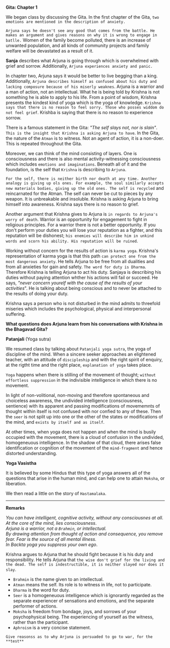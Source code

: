 **Gita: Chapter 1**

We began class by discussing the Gita. In the first chapter of the Gita, `two emotions are mentioned in the description of anxiety.`

`Arjuna says he doesn't see any good that comes from the battle. He makes an argument and gives reasons on why it is wrong to engage in batlle.` Women of the family become polluted, there is an increase of unwanted population, and all kinds of community projects and family welfare will be devastated as a result of it.

**Sanja** describes what Arjuna is going through which is overwhelmed with grief and sorrow. Additionally, `Arjuna experiences anxiety and panic.`

In chapter two, Arjuna says it would be better to live begging than a king. Additionally, `Arjuna describes himself as confused about his duty and lacking composure because of his miserly weaknes`. Arjuna is a warrior and a man of action, not an intellectual. What he is being told by Krishna is not something he is able to apply to his life. From a point of wisdom, Krishna presents the kindest kind of yoga which is the yoga of knowledge. `Krishna says that there is no reason to feel sorry. Those who posses widdom do not feel grief`. Krishba is saying that there is no reason to experience sorrow.

There is a famous statement in the Gita: *"The self slays not, nor is slain"*. `This is the insight that Krishna is asking Arjuna to have`. In the Gita, the nature of the `Atman` is to witness. Not an agent of action, it is a non-doer. This is repeated throughout the Gita.

Moreover, we can think of the mind consisting of layers. One is consciousness and there is also mental activity-witnessing consciousness which includes `emotions and imaginations`. Beneath all of it and the foundation, is the self that `Krishna` is describing to `Arjuna`. 

`For the self, there is neither birth nor death at any time. Another analogy is giving up ols ones. For example, the soul similarly accepts new materials bodies, giving up the old ones. The self is recycled` and reincarnated for the Atman. The self can never be cut to pieces by any weapon. It is unbreakable and insoluble. Krishna is asking Arjuna to bring himself into awareness. Krishna says there is no reason to grief.

Another argument that Krishna gives to Arjuna is `in regards to Arjuna's worry of death`. Warrior is an opportunity for engagement to fight in religious principles. For a warrior there is not a better opportunity. If you don't perform your duties you will lose your reputation as a fighter, and this reputation will be dishonest; `his enemies will describe him in unkind words and scorn his ability. His reputation will be ruined`.

Working without concern for the results of action is `karma yoga`. Krishna's representation of karma yoga is that this path `can protect one from the most dangerous anxiety`. He tells Arjuna to be free from all dualities and from all anxieties for gain and safety. `The word for duty is Dharma`. Therefore Krishna is telling Arjuna to act his duty. Sanjaya is describing his duties without paying attention whther his actions will fail or succeed. He says, *"never concern yourelf with the cause of the results of your activities*". He is talking about being conscious and to never be attached to the results of doing your duty.

Krishna says a person who is not disturbed in the mind admits to threefold miseries which includes the psychological, physical and interpersonal suffering.

**What questions does Arjuna learn from his conversations with Krishna in the Bhagavad Gita?**

**Patanjali** (Yoga sutra)

We resumed class by talking about `Patanjali yoga sutra`, the yoga of discipline of the mind. When a sincere seeker approaches an elightened teacher, with an attitude of `discipleship` and with the right spirit of enquiry, at the rigtht time and the right place, `explanation of yoga` takes place.

`Yoga` happens when there is stilling of the movement of thought; `without effortless suppression` in the indivisible intelligence in which there is no movement.

In light of non-volitional, non-moving and therefore spontaneous and choiceless awareness, the undivided intelligence (consciousness, sentience) with its apparent and passing modifications of movememnts of thought within itself is not confused with nor confied to any of these. Then the `seer` is not split up into one or the other of the states or modifications of the mind, and `exists by itself and as itself`.

At other times, when yoga does not happen and when the mind is busily occupied with the movement, there is a cloud of confusion in the undivided, homogeneuous intelligence. In the shadow of that cloud, there arises false identification or cognition of the movement of the `mind-fragment` and hence distorted understanding.

**Yoga Vasistha**

It is believed by some Hindus that this type of yoga answers all of the questions that arise in the human mind, and can help one to attain `Moksha`, or liberation.

We then read a little on the story of `Hastamalaka`.

---
**Remarks**

*You can have intelligent, cognitive activity, without any consciousnes at all*.  
*At the core of the mind, lies consciousness*.  
*Arjuna is a warrior, not a `Brahmin`, or intellectual.*  
*By drawing attention from thought of action and consequence, you remove fear. Fear is the source of all mental illness.*  
*In Backta yoga you suppress your own ego*.

Krishna argues to Arjuna that he should fight because it is his duty and responsibility. He tells Arjuna that `the wise don't grief for the living and the dead. The self is indestructible, it is neither slayed nor does it slay`.

- `Brahmin` is the name given to an intellectual.
- `Atman` means the self. Its role is to witness in life, not to participate.
- `Dharma` is the word for duty.
- `Seer` is a homogeneuous intelligence which is ignorantly regarded as the separate experiencer of sensations and emotions, and the separate performer of actions.
- `Moksha` is freedom from bondage, joys, and sorrows of your psychophysical being. The experiencing of yourself as the witness, rather than the participant.
- `Aphroism` is a very concise statement.


```
Give reasonss as to why Arjuna is persuaded to go to war, for the **test**
```